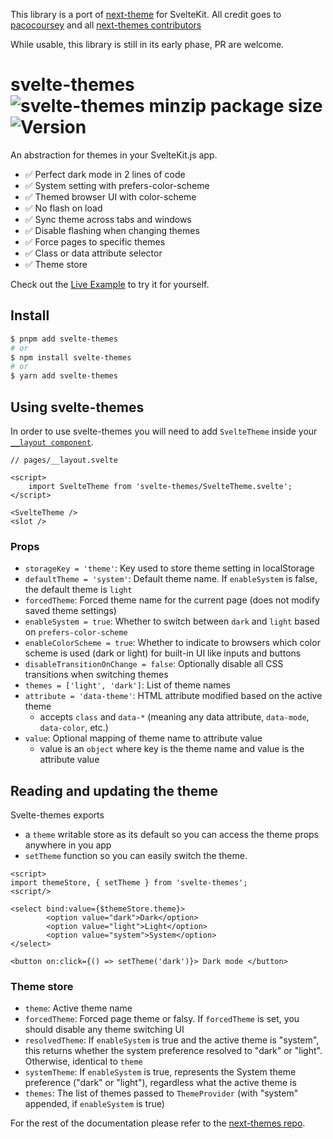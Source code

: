 This library is a port of [next-theme](https://github.com/pacocoursey/next-themes/) for SvelteKit. All credit goes to [pacocoursey](https://github.com/pacocoursey) and all [next-themes contributors](https://github.com/pacocoursey/next-themes/graphs/contributors)

While usable, this library is still in its early phase, PR are welcome.

# svelte-themes ![svelte-themes minzip package size](https://img.shields.io/bundlephobia/minzip/svelte-themes) ![Version](https://img.shields.io/npm/v/svelte-themes.svg?colorB=green)

An abstraction for themes in your SvelteKit.js app.

- ✅ Perfect dark mode in 2 lines of code
- ✅ System setting with prefers-color-scheme
- ✅ Themed browser UI with color-scheme
- ✅ No flash on load
- ✅ Sync theme across tabs and windows
- ✅ Disable flashing when changing themes
- ✅ Force pages to specific themes
- ✅ Class or data attribute selector
- ✅ Theme store

Check out the [Live Example](https://svelte-themes.vercel.app) to try it for yourself.

## Install

```bash
$ pnpm add svelte-themes
# or
$ npm install svelte-themes
# or
$ yarn add svelte-themes
```

## Using svelte-themes

In order to use svelte-themes you will need to add `SvelteTheme` inside your [`__layout component`](https://kit.svelte.dev/docs#layouts).

```tsx
// pages/__layout.svelte

<script>
	import SvelteTheme from 'svelte-themes/SvelteTheme.svelte';
</script>

<SvelteTheme />
<slot />
```

### Props

- `storageKey = 'theme'`: Key used to store theme setting in localStorage
- `defaultTheme = 'system'`: Default theme name. If `enableSystem` is false, the default theme is `light`
- `forcedTheme`: Forced theme name for the current page (does not modify saved theme settings)
- `enableSystem = true`: Whether to switch between `dark` and `light` based on `prefers-color-scheme`
- `enableColorScheme = true`: Whether to indicate to browsers which color scheme is used (dark or light) for built-in UI like inputs and buttons
- `disableTransitionOnChange = false`: Optionally disable all CSS transitions when switching themes
- `themes = ['light', 'dark']`: List of theme names
- `attribute = 'data-theme'`: HTML attribute modified based on the active theme
  - accepts `class` and `data-*` (meaning any data attribute, `data-mode`, `data-color`, etc.)
- `value`: Optional mapping of theme name to attribute value
  - value is an `object` where key is the theme name and value is the attribute value

## Reading and updating the theme

Svelte-themes exports

- a `theme` writable store as its default so you can access the theme props anywhere in you app
- `setTheme` function so you can easily switch the theme.

```tsx
<script>
import themeStore, { setTheme } from 'svelte-themes';
<script/>

<select bind:value={$themeStore.theme}>
        <option value="dark">Dark</option>
        <option value="light">Light</option>
        <option value="system">System</option>
</select>

<button on:click={() => setTheme('dark')}> Dark mode </button>
```

### Theme store

- `theme`: Active theme name
- `forcedTheme`: Forced page theme or falsy. If `forcedTheme` is set, you should disable any theme switching UI
- `resolvedTheme`: If `enableSystem` is true and the active theme is "system", this returns whether the system preference resolved to "dark" or "light". Otherwise, identical to `theme`
- `systemTheme`: If `enableSystem` is true, represents the System theme preference ("dark" or "light"), regardless what the active theme is
- `themes`: The list of themes passed to `ThemeProvider` (with "system" appended, if `enableSystem` is true)

For the rest of the documentation please refer to the [next-themes repo](https://github.com/pacocoursey/next-themes).
